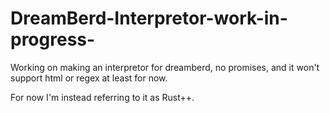 # DreamBerd-Interpretor-work-in-progress-
Working on making an interpretor for dreamberd, no promises, and it won't support html or regex at least for now.

For now I'm instead referring to it as Rust++.
